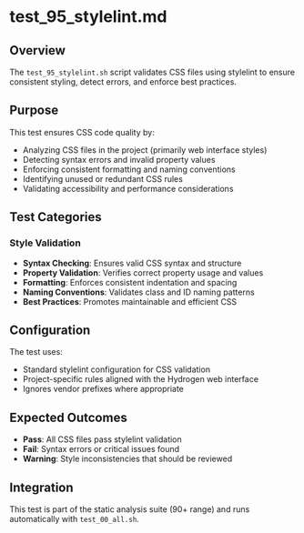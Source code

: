 # test_95_stylelint.md

## Overview

The `test_95_stylelint.sh` script validates CSS files using stylelint to ensure consistent styling, detect errors, and enforce best practices.

## Purpose

This test ensures CSS code quality by:

- Analyzing CSS files in the project (primarily web interface styles)
- Detecting syntax errors and invalid property values
- Enforcing consistent formatting and naming conventions
- Identifying unused or redundant CSS rules
- Validating accessibility and performance considerations

## Test Categories

### Style Validation

- **Syntax Checking**: Ensures valid CSS syntax and structure
- **Property Validation**: Verifies correct property usage and values
- **Formatting**: Enforces consistent indentation and spacing
- **Naming Conventions**: Validates class and ID naming patterns
- **Best Practices**: Promotes maintainable and efficient CSS

## Configuration

The test uses:

- Standard stylelint configuration for CSS validation
- Project-specific rules aligned with the Hydrogen web interface
- Ignores vendor prefixes where appropriate

## Expected Outcomes

- **Pass**: All CSS files pass stylelint validation
- **Fail**: Syntax errors or critical issues found
- **Warning**: Style inconsistencies that should be reviewed

## Integration

This test is part of the static analysis suite (90+ range) and runs automatically with `test_00_all.sh`.